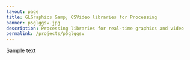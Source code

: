```yaml
---
layout: page
title: GLGraphics &amp; GSVideo libraries for Processing
banner: p5glggsv.jpg
description: Processing libraries for real-time graphics and video
permalink: /projects/p5glggsv
---
```


Sample text
